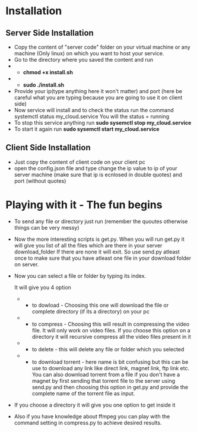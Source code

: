 # Installation
## Server Side Installation
* Copy the content of "server code" folder on your virtual machine or any machine (Only linux) on which you want to host your service.
* Go to the directory where you saved the content and run
* * **chmod +x install.sh**
* * **sudo ./install.sh**
* Provide your ip(type anything here it won't matter) and port (here be careful what you are typing because you are going to use it on client side)
* Now service will install and to check the status run the command systemctl status my_cloud.service You will the status = running
* To stop this service anything run **sudo sysemctl stop my_cloud.service**
* To start it again run  **sudo sysemctl start my_cloud.service**


## Client Side Installation

* Just copy the content of client code on your client pc
* open the config.json file and type change the ip value to ip of your server machine (make sure that ip is ecnlosed in double quotes) and port (without quotes)

# Playing with it - The fun begins

* To send any file or directory just run **<python3 send.py absolute_path_of_file_or_folder_with_quotes>** (remember the quoutes otherwise things can be very messy)
* Now the more interesting scripts is get.py. When you will run get.py it will give you list of all the files which are there in your server download_folder
  If there are none it will exit. So use send.py atleast once to make sure that you have atleast one file in your download folder on server.
  
* Now you can select a file or folder by typing its index.
  
  It will give you 4 option
  * * to dowload - Choosing this one will download the file or complete directory (if its a directory) on your pc
  * * to compress - Choosing this will result in compressing the video file. It will only work on video files. If you choose this option on a directory it will recursive compress all the video files present in it
  * * to delete - this will delete any file or folder which you selected
  * * to download torrent - here name is bit confusing but this can be use to download any link like direct link, magnet link, ftp link etc. You can also download torrent from a file if you don't have a magnet by first sending that torrent file to the server using send.py and then choosing this option in get.py and provide the complete name of the torrent file as input.
  
* If you choose a directory it will give you one option to get inside it 
  
* Also if you have knowledge about ffmpeg you can play with the command setting in compress.py to achieve desired results.
  
  
  
  
  
  
  
